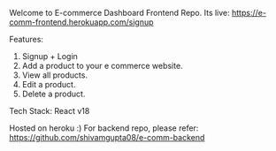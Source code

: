 Welcome to E-commerce Dashboard Frontend Repo.
Its live: https://e-comm-frontend.herokuapp.com/signup

Features:
1. Signup + Login
2. Add a product to your e commerce website.
3. View all products.
4. Edit a product.
5. Delete a product.

Tech Stack: 
React v18

Hosted on heroku :)
For backend repo, please refer: https://github.com/shivamgupta08/e-comm-backend

